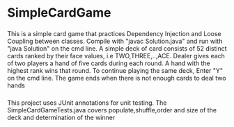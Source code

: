 # SimpleCardGame

###
This is a simple card game that practices Dependency Injection and Loose Coupling between classes. Compile with "javac Solution.java" and run with "java Solution" on the cmd line. A simple deck of card consists of 52 distinct cards ranked by their face values, i.e TWO,THREE,..,ACE. Dealer gives each of two players a hand of five cards during each round. A hand with the highest rank wins that round. To continue playing the same deck, Enter "Y" on the cmd line. The game ends when there is not enough cards to deal two hands

###
This project uses JUnit annotations for unit testing. The SimpleCardGameTests.java covers populate,shuffle,order and size of the deck and determination of the winner
